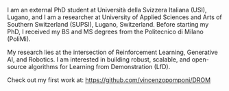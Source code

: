 I am an external PhD student at Università della Svizzera Italiana (USI), Lugano, and I am a researcher at University of Applied Sciences and Arts of Southern Switzerland (SUPSI), Lugano, Switzerland.
Before starting my PhD, I received my BS and MS degrees from the Politecnico di Milano (PoliMi).

My research lies at the intersection of Reinforcement Learning, Generative AI, and Robotics. I am interested in building robust, scalable, and open-source algorithms for Learning from Demonstration (LfD).


Check out my first work at:
https://github.com/vincenzopomponi/DROM
